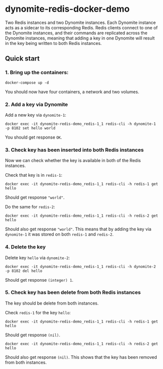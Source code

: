 # dynomite-redis-docker-demo

Two Redis instances and two Dynomite instances. Each Dynomite instance acts as a sidecar to its corresponding Redis. Redis clients connect to one of the Dynomite instances, and their commands are replicated across the Dynomite instances, meaning that adding a key in one Dynomite will result in the key being written to both Redis instances.


## Quick start

### 1. Bring up the containers:

```
docker-compose up -d
```

You should now have four containers, a network and two volumes.

### 2. Add a key via Dynomite

Add a new key via `dynomite-1`:

```
docker exec -it dynomite-redis-demo_redis-1_1 redis-cli -h dynomite-1 -p 8102 set hello world
```

You should get response `OK`.

### 3. Check key has been inserted into both Redis instances

Now we can check whether the key is available in both of the Redis instances.

Check that key is in `redis-1`:

```
docker exec -it dynomite-redis-demo_redis-1_1 redis-cli -h redis-1 get hello
```

Should get response `"world"`.

Do the same for `redis-2`:

```
docker exec -it dynomite-redis-demo_redis-1_1 redis-cli -h redis-2 get hello
```

Should also get response `"world"`. This means that by adding the key via `dynomite-1` it was stored on both `redis-1` and `redis-2`.

### 4. Delete the key

Delete key `hello` via `dynomite-2`:

```
docker exec -it dynomite-redis-demo_redis-1_1 redis-cli -h dynomite-2 -p 8102 del hello
```

Should get response `(integer) 1`.

### 5. Check key has been delete from both Redis instances

The key should be delete from both instances.

Check `redis-1` for the key `hello`:

```
docker exec -it dynomite-redis-demo_redis-1_1 redis-cli -h redis-1 get hello
```

Should get response `(nil)`.

```
docker exec -it dynomite-redis-demo_redis-1_1 redis-cli -h redis-2 get hello
```

Should also get response `(nil)`. This shows that the key has been removed from both instances.